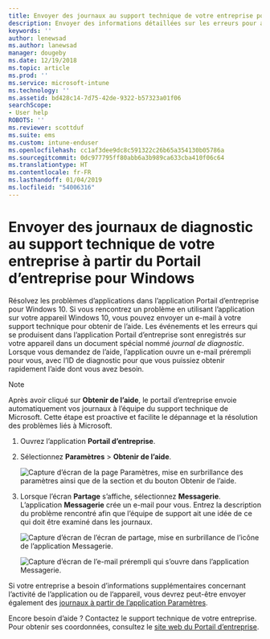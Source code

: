 ```yaml
---
title: Envoyer des journaux au support technique de votre entreprise pour des appareils Windows 10 | Microsoft Docs
description: Envoyer des informations détaillées sur les erreurs pour aider le support technique de l’entreprise à résoudre vos problèmes d’application
keywords: ''
author: lenewsad
ms.author: lanewsad
manager: dougeby
ms.date: 12/19/2018
ms.topic: article
ms.prod: ''
ms.service: microsoft-intune
ms.technology: ''
ms.assetid: bd428c14-7d75-42de-9322-b57323a01f06
searchScope:
- User help
ROBOTS: ''
ms.reviewer: scottduf
ms.suite: ems
ms.custom: intune-enduser
ms.openlocfilehash: cc1af3dee9dc8c591322c26b65a354130b05786a
ms.sourcegitcommit: 0dc977795ff80abb6a3b989ca633cba410f06c64
ms.translationtype: HT
ms.contentlocale: fr-FR
ms.lasthandoff: 01/04/2019
ms.locfileid: "54006316"
---
```

# <a name="send-diagnostic-logs-to-your-company-support-from-company-portal-for-windows"></a>Envoyer des journaux de diagnostic au support technique de votre entreprise à partir du Portail d’entreprise pour Windows

Résolvez les problèmes d’applications dans l’application Portail d’entreprise pour Windows 10. Si vous rencontrez un problème en utilisant l’application sur votre appareil Windows 10, vous pouvez envoyer un e-mail à votre support technique pour obtenir de l’aide. Les événements et les erreurs qui se produisent dans l’application Portail d’entreprise sont enregistrés sur votre appareil dans un document spécial nommé _journal de diagnostic_. Lorsque vous demandez de l’aide, l’application ouvre un e-mail prérempli pour vous, avec l’ID de diagnostic pour que vous puissiez obtenir rapidement l’aide dont vous avez besoin.

> [!Note]       
> Après avoir cliqué sur **Obtenir de l’aide**, le portail d’entreprise envoie automatiquement vos journaux à l’équipe du support technique de Microsoft. Cette étape est proactive et facilite le dépannage et la résolution des problèmes liés à Microsoft.  

1. Ouvrez l’application **Portail d’entreprise**.
2. Sélectionnez **Paramètres** > **Obtenir de l’aide**.  

   ![Capture d’écran de la page Paramètres, mise en surbrillance des paramètres ainsi que de la section et du bouton Obtenir de l’aide.](./media/1811_Get_Help_Windows_Cpapp.png)    

3. Lorsque l’écran **Partage** s’affiche, sélectionnez **Messagerie**. L’application **Messagerie** crée un e-mail pour vous. Entrez la description du problème rencontré afin que l’équipe de support ait une idée de ce qui doit être examiné dans les journaux.

   ![Capture d’écran de l’écran de partage, mise en surbrillance de l’icône de l’application Messagerie.](./media/1811_Mail_Logs_Windows_CPapp.png)  


   ![Capture d’écran de l’e-mail prérempli qui s’ouvre dans l’application Messagerie.](./media/1811_Get_Help_Email_Windows_CPapp.png)  

Si votre entreprise a besoin d’informations supplémentaires concernant l’activité de l’application ou de l’appareil, vous devrez peut-être envoyer également des [journaux à partir de l’application Paramètres](send-logs-to-your-it-admin-settings-windows.md).  

Encore besoin d’aide ? Contactez le support technique de votre entreprise. Pour obtenir ses coordonnées, consultez le [site web du Portail d’entreprise](https://go.microsoft.com/fwlink/?linkid=2010980).  

